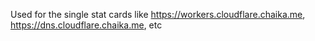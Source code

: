 Used for the single stat cards like https://workers.cloudflare.chaika.me, https://dns.cloudflare.chaika.me, etc